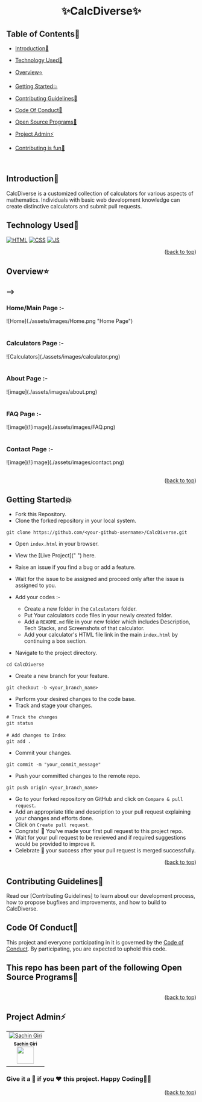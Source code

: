 # <p align="center">✨CalcDiverse✨</p>
<!-------------------------------------------------->
<div align="center">
<p>
</p>
</div>

<!-------------------------------------------------->

<div id="top"></div>

<h2>Table of Contents🧾</h2>

- [Introduction📌](#introduction)
- [Technology Used🚀](#technology-used)
- [Overview⭐](#overview)
- [Getting Started💥](#getting-started)
- [Contributing Guidelines📑](#contributing-guidelines)
- [Code Of Conduct📑](#code-of-conduct)
- [Open Source Programs🥳](#this-repo-has-been-part-of-the-following-open-source-programs)
- [Project Admin⚡](#project-admin)

- [Contributing is fun🧡](#contributing-is-fun)
<br>

<!-------------------------------------------------->

<h2>Introduction📌</h2>

CalcDiverse is a customized collection of calculators for various aspects of mathematics. Individuals with basic web development knowledge can create distinctive calculators and submit pull requests.

<!-------------------------------------------------->

<h2>Technology Used🚀</h2>

<p>
  <a href="https://www.w3schools.com/html/"> <img src="https://img.icons8.com/color/70/000000/html-5--v1.png" alt="HTML" /></a>
  <a href="https://www.w3schools.com/css/"> <img src="https://img.icons8.com/color/70/000000/css3.png" alt="CSS" /></a>
  <a href="https://www.w3schools.com/js/"><img src="https://img.icons8.com/color/70/000000/javascript--v1.png" alt="JS" /></a>
</p>
<p align="right">(<a href="#top">back to top</a>)</p>

<!-------------------------------------------------->

<h2>Overview⭐</h2>

<h3> --> </h3>



<h3>Home/Main Page :-</h3>
![Home](./assets/images/Home.png "Home Page")<br><br>


<h3>Calculators Page :-</h3>
![Calculators](./assets/images/calculator.png)<br><br>


<h3>About Page :-</h3>
![image](./assets/images/about.png)<br><br>



<h3>FAQ Page :-</h3>
![image](![image](./assets/images/FAQ.png)<br><br>


<h3>Contact Page :-</h3>
![image](![image](./assets/images/contact.png)
<br><br>
<p align="right">(<a href="#top">back to top</a>)</p>

<!-------------------------------------------------->

<h2>Getting Started💥</h2>

- Fork this Repository.
- Clone the forked repository in your local system.
```
git clone https://github.com/<your-github-username>/CalcDiverse.git
```
- Open `index.html` in your browser.
- View the [Live Project](" ") here.
- Raise an issue if you find a bug or add a feature.
- Wait for the issue to be assigned and proceed only after the issue is assigned to you.
- Add your codes :-

  - Create a new folder in the `Calculators` folder.
  - Put Your calculators code files in your newly created folder.
  - Add a `README.md` file in your new folder which includes Description, Tech Stacks, and Screenshots of that calculator.
  - Add your calculator's HTML file link in the main `index.html` by continuing a box section.

- Navigate to the project directory.
```
cd CalcDiverse
```
- Create a new branch for your feature.
```
git checkout -b <your_branch_name>
```
- Perform your desired changes to the code base.
- Track and stage your changes.
```
# Track the changes
git status

# Add changes to Index
git add .
```
- Commit your changes.
```
git commit -m "your_commit_message"
```
- Push your committed changes to the remote repo.
```
git push origin <your_branch_name>
```
- Go to your forked repository on GitHub and click on `Compare & pull request`.
- Add an appropriate title and description to your pull request explaining your changes and efforts done.
- Click on `Create pull request`.
- Congrats! 🥳 You've made your first pull request to this project repo.
- Wait for your pull request to be reviewed and if required suggestions would be provided to improve it.
- Celebrate 🥳 your success after your pull request is merged successfully.
<p align="right">(<a href="#top">back to top</a>)</p>

<!-------------------------------------------------->

<h2>Contributing Guidelines📑</h2>

Read our [Contributing Guidelines] to learn about our development process, how to propose bugfixes and improvements, and how to build to CalcDiverse.

<!-------------------------------------------------->

<h2>Code Of Conduct📑</h2>

This project and everyone participating in it is governed by the [Code of Conduct](https:github/CODE_OF_CONDUCT.md).
 By participating, you are expected to uphold this code.

<!-------------------------------------------------->

<h2>This repo has been part of the following Open Source Programs🥳</h2>

<table>


</table>
<p align="right">(<a href="#top">back to top</a>)</p>

<!-------------------------------------------------->

<h2>Project Admin⚡</h2>

<table>
<tr>
<td align="center">
<a href="https://github.com/sachingiri58"><img src="https://avatars.githubusercontent.com/u/73993775?v=4" height="140px" width="140px" alt="Sachin Giri"></a><br><sub><b>Sachin Giri</b><br><a href="https://www.linkedin.com/in/sachin-giri-657b98221/"><img src="https://github-production-user-asset-6210df.s3.amazonaws.com/73993775/278833250-adb040ea-e3ef-446e-bcd4-3e8d7d4c0176.png" width="45px" height="45px"></a></sub>
</td>
</tr>
</table>

<!-------------------------------------------------->



<!-------------------------------------------------->


<h3>Give it a 🌟 if you ❤ this project. Happy Coding👨‍💻</h3>
<p align="right">(<a href="#top">back to top</a>)</p>
